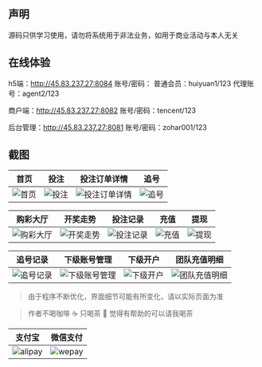 ## 声明

源码只供学习使用，请勿将系统用于非法业务，如用于商业活动与本人无关

## 在线体验
h5端：http://45.83.237.27:8084
账号/密码：
普通会员：huiyuan1/123
代理账号：agent2/123

商户端：http://45.83.237.27:8082
账号/密码：tencent/123

后台管理：http://45.83.237.27:8081
账号/密码：zohar001/123


## 截图

| 首页 | 投注 | 投注订单详情 | 追号 |
| :------: | :------: | :------: | :------: |
| ![首页](/实施输出/截图/首页.png) | ![投注](/实施输出/截图/投注.png) | ![投注订单详情](/实施输出/截图/投注订单详情.png) | ![追号](/实施输出/截图/追号.png) |

| 购彩大厅 | 开奖走势 | 投注记录 | 充值 | 提现 |
| :------: | :------: | :------: | :------: | :------: |
| ![购彩大厅](/实施输出/截图/购彩大厅.png) | ![开奖走势](/实施输出/截图/开奖走势.png) | ![投注记录](/实施输出/截图/投注记录.png) | ![充值](/实施输出/截图/充值.png) | ![提现](/实施输出/截图/提现.png) |

| 追号记录 | 下级账号管理 | 下级开户 | 团队充值明细 |
| :------: | :------: | :------: | :------: |
| ![追号记录](/实施输出/截图/追号记录.png) | ![下级账号管理](/实施输出/截图/下级账号管理.png) | ![下级开户](/实施输出/截图/下级开户.png) | ![团队充值明细](/实施输出/截图/团队充值明细.png) |


> 由于程序不断优化，界面细节可能有所变化，请以实际页面为准

> 作者不喝咖啡 :coffee: 只喝茶 :tea: 觉得有帮助的可以请我喝茶


| 支付宝 | 微信支付 |
| :------: | :------: |
| ![alipay](/实施输出/截图/alipay.jpg) | ![wepay](/实施输出/截图/wechat.png) |

